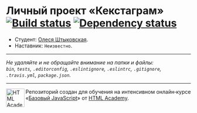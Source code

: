 # Личный проект «Кекстаграм» [![Build status][travis-image]][travis-url] [![Dependency status][dependency-image]][dependency-url]

* Студент: [Олеся Штыковская](https://up.htmlacademy.ru/javascript/8/user/66820).
* Наставник: `Неизвестно`.

---

_Не удаляйте и не обращайте внимание на папки и файлы:_<br>
_`bin`, `tests`, `.editorconfig`, `.eslintignore`, `.eslintrc`, `.gitignore`, `.travis.yml`, `package.json`._

---

<a href="https://htmlacademy.ru/intensive/javascript"><img align="left" width="50" height="50" title="HTML Academy" src="https://up.htmlacademy.ru/static/img/intensive/javascript/logo-for-github.svg"></a>

Репозиторий создан для обучения на интенсивном онлайн‑курсе «[Базовый JavaScript](https://htmlacademy.ru/intensive/javascript)» от [HTML Academy](https://htmlacademy.ru).

[travis-image]: https://travis-ci.org/htmlacademy-javascript/66820-kekstagram.svg?branch=master
[travis-url]: https://travis-ci.org/htmlacademy-javascript/66820-kekstagram
[dependency-image]: https://david-dm.org/htmlacademy-javascript/66820-kekstagram.svg?style=flat-square
[dependency-url]: https://david-dm.org/htmlacademy-javascript/66820-kekstagram
